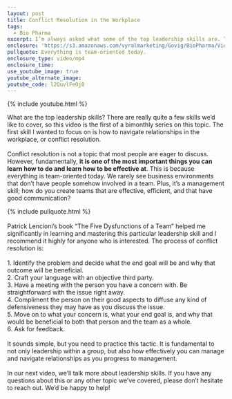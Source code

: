 ```yaml
---
layout: post
title: Conflict Resolution in the Workplace
tags:
  - Bio Pharma
excerpt: I’m always asked what some of the top leadership skills are. Today I wanted to talk to you about conflict resolution in the workplace.
enclosure: 'https://s3.amazonaws.com/vyralmarketing/Govig/BioPharma/Videos/2017/Conflict+Resolution+in+the+Workplace.mp4'
pullquote: Everything is team-oriented today.
enclosure_type: video/mp4
enclosure_time:
use_youtube_image: true
youtube_alternate_image:
youtube_code: l2QuvlFeOj0
---
```



{% include youtube.html %}

What are the top leadership skills? There are really quite a few skills we’d like to cover, so this video is the first of a bimonthly series on this topic. The first skill I wanted to focus on is how to navigate relationships in the workplace, or conflict resolution.
<br>&nbsp;
<br>Conflict resolution is not a topic that most people are eager to discuss. However, fundamentally, **it is one of the most important things you can learn how to do and learn how to be effective at**. This is because everything is team-oriented today. We rarely see business environments that don’t have people somehow involved in a team. Plus, it’s a management skill; how do you create teams that are effective, efficient, and that have good communication?

{% include pullquote.html %}
<br>&nbsp;
<br>Patrick Lencioni’s book “The Five Dysfunctions of a Team” helped me significantly in learning and mastering this particular leadership skill and I recommend it highly for anyone who is interested. The process of conflict resolution is:
<br>&nbsp;
<br>1. Identify the problem and decide what the end goal will be and why that outcome will be beneficial.
<br>2. Craft your language with an objective third party.
<br>3. Have a meeting with the person you have a concern with. Be straightforward with the issue right away.&nbsp;
<br>4. Compliment the person on their good aspects to diffuse any kind of defensiveness they may have as you discuss the issue.
<br>5. Move on to what your concern is, what your end goal is, and why that would be beneficial to both that person and the team as a whole.
<br>6. Ask for feedback.&nbsp;
<br>&nbsp;
<br>It sounds simple, but you need to practice this tactic. It is fundamental to not only leadership within a group, but also how effectively you can manage and navigate relationships as you progress to management.&nbsp;
<br>&nbsp;
<br>In our next video, we’ll talk more about leadership skills. If you have any questions about this or any other topic we’ve covered, please don’t hesitate to reach out. We’d be happy to help!